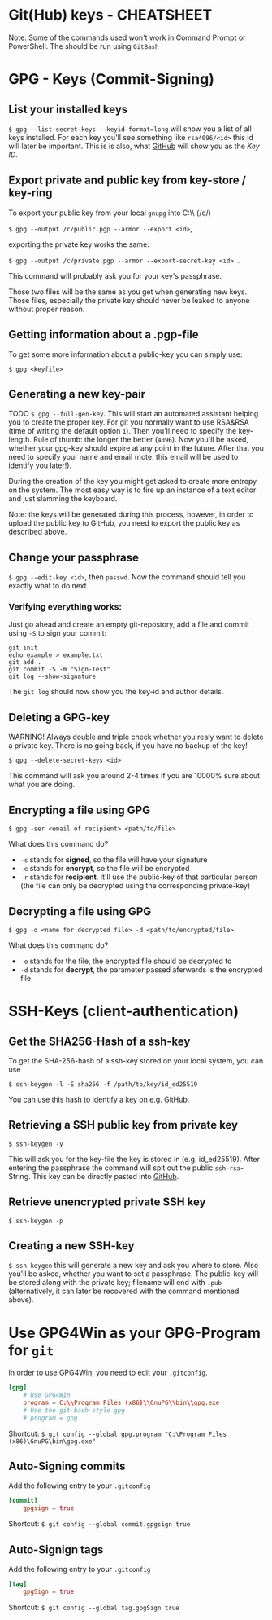 # Git(Hub) keys - CHEATSHEET
Note: Some of the commands used won't work in Command Prompt or PowerShell. The should be run using `GitBash`
# GPG - Keys (Commit-Signing)
## List your installed keys
`$ gpg --list-secret-keys --keyid-format=long` will show you a list of all keys installed. For each key you'll see something like `rsa4096/<id>` this id will later be important. This is is also, what [GitHub](https://github.com/settings/keys) will show you as the _Key ID_.

## Export private and public key from key-store / key-ring
To export your public key from your local `gnupg` into C:\\\\ (/c/)

`$ gpg --output /c/public.pgp --armor --export <id>`,

exporting the private key works the same:

`$ gpg --output /c/private.pgp --armor --export-secret-key <id> `.

This command will probably ask you for your key's passphrase.

Those two files will be the same as you get when generating new keys. Those files, especially the private key should never be leaked to anyone without proper reason.

## Getting information about a .pgp-file
To get some more information about a public-key you can simply use:

`$ gpg <keyfile>`

## Generating a new key-pair
TODO
`$ gpg --full-gen-key`. This will start an automated assistant helping you to create the proper key. For git you normally want to use RSA&RSA (time of writing the default option `1`). Then you'll need to specify the key-length. Rule of thumb: the longer the better (`4096`). Now you'll be asked, whether your gpg-key should expire at any point in the future. After that you need to specify your name and email (note: this email will be used to identify you later!).

During the creation of the key you might get asked to create more entropy on the system. The most easy way is to fire up an instance of a text editor and just slamming the keyboard.

Note: the keys will be generated during this process, however, in order to upload the public key to GitHub, you need to export the public key as described above.

## Change your passphrase
`$ gpg --edit-key <id>`, then `passwd`. Now the command should tell you exactly what to do next.

### Verifying everything works:
Just go ahead and create an empty git-repostory, add a file and commit using `-S` to sign your commit:

```
git init
echo example > example.txt
git add .
git commit -S -m "Sign-Test"
git log --show-signature
```
The `git log` should now show you the key-id and author details.

## Deleting a GPG-key
WARNING! Always double and triple check whether you realy want to delete a private key. There is no going back, if you have no backup of the key!

`$ gpg --delete-secret-keys <id>`

This command will ask you around 2-4 times if you are 10000% sure about what you are doing.

## Encrypting a file using GPG
`$ gpg -ser <email of recipient> <path/to/file>`

What does this command do?

- `-s` stands for **signed**, so the file will have your signature
- `-e` stands for **encrypt**, so the file will be encrypted
- `-r` stands for **recipient**. It'll use the public-key of that particular person (the file can only be decrypted using the corresponding private-key) 

## Decrypting a file using GPG
`$ gpg -o <name for decrypted file> -d <path/to/encrypted/file>`

What does this command do?
- `-o` stands for the file, the encrypted file should be decrypted to
- `-d` stands for **decrypt**, the parameter passed aferwards is the encrypted file

# SSH-Keys (client-authentication)
## Get the SHA256-Hash of a ssh-key
To get the SHA-256-hash of a ssh-key stored on your local system, you can use 

`$ ssh-keygen -l -E sha256 -f /path/to/key/id_ed25519`

You can use this hash to identify a key on e.g. [GitHub](https://github.com/settings/keys).

## Retrieving a SSH public key from private key
`$ ssh-keygen -y `

This will ask you for the key-file the key is stored in (e.g. id_ed25519). After entering the passphrase the command will spit out the public `ssh-rsa`-String.
This key can be directly pasted into [GitHub](https://github.com/settings/keys).

## Retrieve unencrypted private SSH key
`$ ssh-keygen -p`

## Creating a new SSH-key
`$ ssh-keygen` this will generate a new key and ask you where to store. Also you'll be asked, whether you want to set a passphrase. The public-key will be stored along with the private key; filename will end with `.pub` (alternatively, it can later be recovered with the command mentioned above).

# Use GPG4Win as your GPG-Program for `git`
In order to use GPG4Win, you need to edit your `.gitconfig`.

```toml
[gpg]
	# Use GPG4Win
	program = C:\\Program Files (x86)\\GnuPG\\bin\\gpg.exe
	# Use the git-bash-style gpg
    # program = gpg
```
Shortcut: `$ git config --global gpg.program "C:\Program Files (x86)\GnuPG\bin\gpg.exe"`

## Auto-Signing commits
Add the following entry to your `.gitconfig`
```toml
[commit]
	gpgsign = true
```
Shortcut: `$ git config --global commit.gpgsign true`

## Auto-Signign tags
Add the following entry to your `.gitconfig`
```toml
[tag]
	gpgSign = true
```
Shortcut: `$ git config --global tag.gpgSign true`

